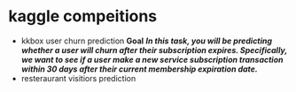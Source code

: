# kaggle compeitions
- kkbox user churn prediction
**Goal**
***In this task, you will be predicting whether a user will churn after their subscription expires. Specifically, we want to see if a user make a new service subscription transaction within 30 days after their current membership expiration date.***
- resteraurant visitiors prediction

